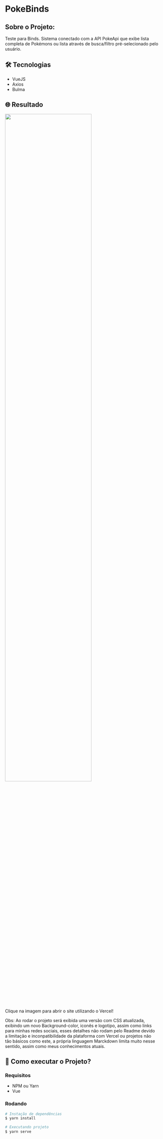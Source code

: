 # PokeBinds

## Sobre o Projeto:
Teste para Binds. Sistema conectado com a API PokeApi que exibe lista completa de Pokémons ou lista através de busca/filtro pré-selecionado pelo usuário.

## 🛠 Tecnologias

- VueJS
- Axios
- Bulma

## 🌐 Resultado

<a href="https://pokedex-vuejs-kappa.vercel.app/">
  <img src="PokeBinds_VUE_Version_One/src/assets/picture.png" width="75%" />
</a>

Clique na imagem para abrir o site utilizando o Vercel!

Obs: Ao rodar o projeto será exibida uma versão com CSS atualizada, exibindo um novo Background-color, iconês e logotipo, assim como links para minhas redes sociais, esses detalhes não rodam pelo Readme devido a limitação e inconpatibilidade da plataforma com Vercel ou projetos não tão básicos como este, a própria linguagem Marckdown limita muito nesse sentido, assim como meus conhecimentos atuais.

## 🤔 Como executar o Projeto? 

### Requisitos

- NPM ou Yarn
- Vue

### Rodando

```bash
# Instação de dependências
$ yarn install

# Executando projeto
$ yarn serve
```
